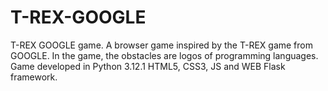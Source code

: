 # T-REX-GOOGLE
T-REX GOOGLE game. A browser game inspired by the T-REX game from GOOGLE. In the game, the obstacles are logos of programming languages. Game developed in Python 3.12.1 HTML5, CSS3, JS and WEB Flask framework.
